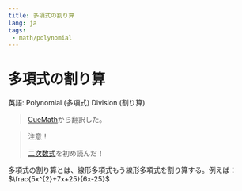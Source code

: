 ```yaml
---
title: 多項式の割り算
lang: ja
tags:
 - math/polynomial
---
```

# 多項式の割り算
英語: Polynomial (多項式) Division (割り算)

> [CueMath](https://www.cuemath.com/algebra/dividing-polynomials/)から翻訳した。

> 注意！
>
> [二次数式](数学のノート/代数２/多項式/二次数式.md)を初め読んだ！

多項式の割り算とは、線形多項式もう線形多項式を割り算する。例えば：$\frac{5x^{2}+7x+25}{6x-25}$